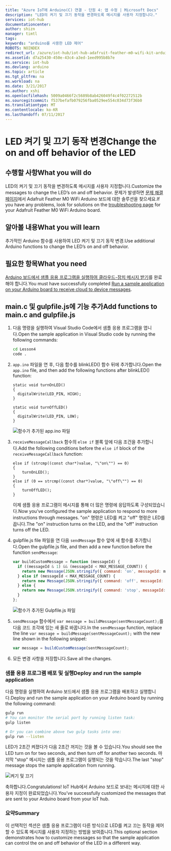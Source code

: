 ```yaml
---
title: "Azure IoT에 Arduino(C) 연결 - 단원 4: 앱 수정 | Microsoft Docs"
description: "LED의 켜기 및 끄기 동작을 변경하도록 메시지를 사용자 지정합니다."
services: iot-hub
documentationcenter: 
author: shizn
manager: timtl
tags: 
keywords: "arduino를 사용한 LED 제어"
ROBOTS: NOINDEX
redirect_url: /azure/iot-hub/iot-hub-adafruit-feather-m0-wifi-kit-arduino-get-started
ms.assetid: d7a25430-450e-43c4-a3ed-1eed995b8b7e
ms.service: iot-hub
ms.devlang: arduino
ms.topic: article
ms.tgt_pltfrm: na
ms.workload: na
ms.date: 3/21/2017
ms.author: xshi
ms.openlocfilehash: 5009a0466f2c5689b8ab426049f4c4f02272512b
ms.sourcegitcommit: f537befafb079256fba0529ee554c034d73f36b0
ms.translationtype: MT
ms.contentlocale: ko-KR
ms.lasthandoff: 07/11/2017
---
```

# <a name="change-the-on-and-off-behavior-of-the-led"></a><span data-ttu-id="e7574-104">LED 켜기 및 끄기 동작 변경</span><span class="sxs-lookup"><span data-stu-id="e7574-104">Change the on and off behavior of the LED</span></span>
## <a name="what-you-will-do"></a><span data-ttu-id="e7574-105">수행할 사항</span><span class="sxs-lookup"><span data-stu-id="e7574-105">What you will do</span></span>
<span data-ttu-id="e7574-106">LED의 켜기 및 끄기 동작을 변경하도록 메시지를 사용자 지정합니다.</span><span class="sxs-lookup"><span data-stu-id="e7574-106">Customize the messages to change the LED’s on and off behavior.</span></span> <span data-ttu-id="e7574-107">문제가 발생하면 [문제 해결 페이지](iot-hub-adafruit-feather-m0-wifi-kit-arduino-troubleshooting.md)에서 Adafruit Feather M0 WiFi Arduino 보드에 대한 솔루션을 찾으세요.</span><span class="sxs-lookup"><span data-stu-id="e7574-107">If you have any problems, look for solutions on the [troubleshooting page](iot-hub-adafruit-feather-m0-wifi-kit-arduino-troubleshooting.md) for your Adafruit Feather M0 WiFi Arduino board.</span></span>

## <a name="what-you-will-learn"></a><span data-ttu-id="e7574-108">알아볼 내용</span><span class="sxs-lookup"><span data-stu-id="e7574-108">What you will learn</span></span>
<span data-ttu-id="e7574-109">추가적인 Arduino 함수를 사용하여 LED 켜기 및 끄기 동작 변경.</span><span class="sxs-lookup"><span data-stu-id="e7574-109">Use additional Arduino functions to change the LED’s on and off behavior.</span></span>

## <a name="what-you-need"></a><span data-ttu-id="e7574-110">필요한 항목</span><span class="sxs-lookup"><span data-stu-id="e7574-110">What you need</span></span>
<span data-ttu-id="e7574-111">[Arduino 보드에서 샘플 응용 프로그램을 실행하여 클라우드-장치 메시지 받기][receive-cloud-to-device-messages]를 완료해야 합니다.</span><span class="sxs-lookup"><span data-stu-id="e7574-111">You must have successfully completed [Run a sample application on your Arduino board to receive cloud to device messages][receive-cloud-to-device-messages].</span></span>

## <a name="add-functions-to-mainc-and-gulpfilejs"></a><span data-ttu-id="e7574-112">main.c 및 gulpfile.js에 기능 추가</span><span class="sxs-lookup"><span data-stu-id="e7574-112">Add functions to main.c and gulpfile.js</span></span>
1. <span data-ttu-id="e7574-113">다음 명령을 실행하여 Visual Studio Code에서 샘플 응용 프로그램을 엽니다.</span><span class="sxs-lookup"><span data-stu-id="e7574-113">Open the sample application in Visual Studio code by running the following commands:</span></span>

   ```bash
   cd Lesson4
   code .
   ```
2. <span data-ttu-id="e7574-114">`app.ino` 파일을 연 후, 다음 함수를 blinkLED() 함수 뒤에 추가합니다.</span><span class="sxs-lookup"><span data-stu-id="e7574-114">Open the `app.ino` file, and then add the following functions after blinkLED() function:</span></span>

   ```arduino
   static void turnOnLED()
   {
     digitalWrite(LED_PIN, HIGH);
   }

   static void turnOffLED()
   {
     digitalWrite(LED_PIN, LOW);
   }
   ```

   ![함수가 추가된 app.ino 파일][app-ino-file]
3. <span data-ttu-id="e7574-116">`receiveMessageCallback` 함수의 `else if` 블록 앞에 다음 조건을 추가합니다.</span><span class="sxs-lookup"><span data-stu-id="e7574-116">Add the following conditions before the `else if` block of the `receiveMessageCallback` function:</span></span>

   ```arduino
   else if (strcmp((const char*)value, "\"on\"") == 0)
   {
       turnOnLED();
   }
   else if (0 == strcmp((const char*)value, "\"off\"") == 0)
   {
       turnOffLED();
   }
   ```

   <span data-ttu-id="e7574-117">이제 샘플 응용 프로그램이 메시지를 통해 더 많은 명령에 응답하도록 구성되었습니다.</span><span class="sxs-lookup"><span data-stu-id="e7574-117">Now you’ve configured the sample application to respond to more instructions through messages.</span></span> <span data-ttu-id="e7574-118">"on" 명령은 LED를 켜고 "off" 명령은 LED를 끕니다.</span><span class="sxs-lookup"><span data-stu-id="e7574-118">The "on" instruction turns on the LED, and the "off" instruction turns off the LED.</span></span>
4. <span data-ttu-id="e7574-119">gulpfile.js file 파일을 연 다음 `sendMessage` 함수 앞에 새 함수를 추가합니다.</span><span class="sxs-lookup"><span data-stu-id="e7574-119">Open the gulpfile.js file, and then add a new function before the function `sendMessage`:</span></span>

   ```javascript
   var buildCustomMessage = function (messageId) {
     if ((messageId & 1) && (messageId < MAX_MESSAGE_COUNT)) {
       return new Message(JSON.stringify({ command: 'on', messageId: messageId }));
     } else if (messageId < MAX_MESSAGE_COUNT) {
       return new Message(JSON.stringify({ command: 'off', messageId: messageId }));
     } else {
       return new Message(JSON.stringify({ command: 'stop', messageId: messageId }));
     }
   };
   ```

   ![함수가 추가된 Gulpfile.js 파일][gulp-file-js]
5. <span data-ttu-id="e7574-121">`sendMessage` 함수에서 `var message = buildMessage(sentMessageCount);`를 다음 코드 조각에 있는 새 줄로 바꿉니다.</span><span class="sxs-lookup"><span data-stu-id="e7574-121">In the `sendMessage` function, replace the line `var message = buildMessage(sentMessageCount);` with the new line shown in the following snippet:</span></span>

   ```javascript
   var message = buildCustomMessage(sentMessageCount);
   ```
6. <span data-ttu-id="e7574-122">모든 변경 사항을 저장합니다.</span><span class="sxs-lookup"><span data-stu-id="e7574-122">Save all the changes.</span></span>

### <a name="deploy-and-run-the-sample-application"></a><span data-ttu-id="e7574-123">샘플 응용 프로그램 배포 및 실행</span><span class="sxs-lookup"><span data-stu-id="e7574-123">Deploy and run the sample application</span></span>
<span data-ttu-id="e7574-124">다음 명령을 실행하여 Arduino 보드에서 샘플 응용 프로그램을 배포하고 실행합니다.</span><span class="sxs-lookup"><span data-stu-id="e7574-124">Deploy and run the sample application on your Arduino board by running the following command:</span></span>

```bash
gulp run
# You can monitor the serial port by running listen task:
gulp listen

# Or you can combine above two gulp tasks into one:
gulp run --listen
```

<span data-ttu-id="e7574-125">LED가 2초간 켜졌다가 다음 2초간 꺼지는 것을 볼 수 있습니다.</span><span class="sxs-lookup"><span data-stu-id="e7574-125">You should see the LED turn on for two seconds, and then turn off for another two seconds.</span></span> <span data-ttu-id="e7574-126">마지막 "stop" 메시지는 샘플 응용 프로그램이 실행되는 것을 막습니다.</span><span class="sxs-lookup"><span data-stu-id="e7574-126">The last "stop" message stops the sample application from running.</span></span>

![켜기 및 끄기][on-and-off]

<span data-ttu-id="e7574-128">축하합니다.</span><span class="sxs-lookup"><span data-stu-id="e7574-128">Congratulations!</span></span> <span data-ttu-id="e7574-129">IoT Hub에서 Arduino 보드로 보내는 메시지에 대한 사용자 지정이 완료되었습니다.</span><span class="sxs-lookup"><span data-stu-id="e7574-129">You’ve successfully customized the messages that are sent to your Arduino board from your IoT hub.</span></span>

### <a name="summary"></a><span data-ttu-id="e7574-130">요약</span><span class="sxs-lookup"><span data-stu-id="e7574-130">Summary</span></span>
<span data-ttu-id="e7574-131">이 선택적인 섹션은 샘플 응용 프로그램이 다른 방식으로 LED를 켜고 끄는 동작을 제어할 수 있도록 메시지를 사용자 지정하는 방법을 보여줍니다.</span><span class="sxs-lookup"><span data-stu-id="e7574-131">This optional section demonstrates how to customize messages so that the sample application can control the on and off behavior of the LED in a different way.</span></span>

<!-- Images and links -->

[receive-cloud-to-device-messages]: iot-hub-adafruit-feather-m0-wifi-kit-arduino-lesson4-send-cloud-to-device-messages.md
[app-ino-file]: media/iot-hub-adafruit-feather-m0-wifi-lessons/lesson4/updated_app_ino.png
[gulp-file-js]: media/iot-hub-adafruit-feather-m0-wifi-lessons/lesson4/updated_gulpfile_js.png
[on-and-off]: media/iot-hub-adafruit-feather-m0-wifi-lessons/lesson4/gulp_on_and_off_arduino.png